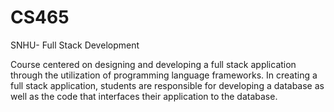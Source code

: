 # CS465
SNHU- Full Stack Development

Course centered on designing and developing a full stack application through the utilization of programming language frameworks. In creating a full stack application, students are responsible for developing a database as well as the code that interfaces their application to the database.
